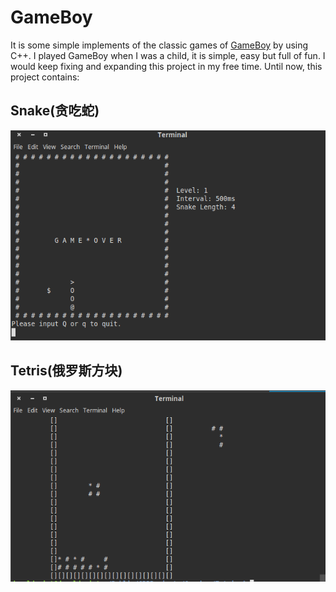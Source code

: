 # GameBoy

It is some simple implements of the classic games of [GameBoy](https://en.wikipedia.org/wiki/Game_Boy) by using C\+\+. I played GameBoy when I was a child, it is simple, easy but full of fun. I would keep fixing and expanding this project in my free time. Until now, this project contains:

## Snake(贪吃蛇)

![Snake](pic/snake.png)

## Tetris(俄罗斯方块)

![Tetris](pic/tetris.png)